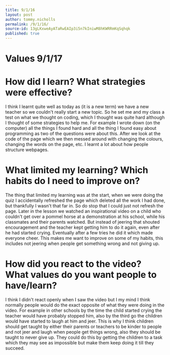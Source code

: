 ```yaml
---
title: 9/1/16
layout: post
author: tommy.nicholls
permalink: /9/1/16/
source-id: 13gLKxweAyATaRwEAIp3i5n7kIniwM8hKWRRmKqSqhqk
published: true
---
```

# **Values         9/1/17**

# **How did I learn? What strategies were effective?**

I think I learnt quite well as today as (it is a new term) we have a new teacher so we couldn't really start a new topic. So he set me and my class a test on what we thought on coding, which I thought was quite hard although I thought of some strategies to help me. For example I wrote down (on the computer) all the things I found hard and all the thing I found easy about programming as two of the questions were about this. After we look at the code of the page which we then messed around with changing the colours, changing the words on the page, etc. I learnt a lot about how people structure webpages.

# **What limited my learning? Which habits do I need to improve on?**

The thing that limited my learning was at the start, when we were doing the quiz I accidentally refreshed the page which deleted all the work I had done, but thankfully I wasn't that far in. So do stop that I could just not refresh the page.  Later in the lesson we watched an inspirational video on a child who couldn't get over a pommel horse at a demonstration at his school, while his classmates and their parents watched. But instead of jeering that shouted encouragement and the teacher kept getting him to do it again, even after he had started crying. Eventually after a few tries he did it which made everyone cheer. This makes me want to improve on some of my habits, this includes not jeering when people get something wrong and not giving up.

# **How did you react to the video? What values do you want people to have/learn?**

I think I didn't react openly when I saw the video but I my mind I think normally people would do the exact opposite of what they were doing in the video. For example in other schools by the time the child started crying the teacher would have probably stopped him, also by the third go the children would have started to laugh at him and jeer. This is why I think children should get taught by either their parents or teachers to be kinder to people and not jeer and laugh when people get things wrong, also they should be taught to never give up. They could do this by getting the children to a task which they may see as impossible but make them keep doing it till they succeed.

